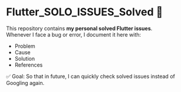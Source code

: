 # Flutter_SOLO_ISSUES_Solved 🚀

This repository contains **my personal solved Flutter issues**.  
Whenever I face a bug or error, I document it here with:
- Problem
- Cause
- Solution
- References

✅ Goal: So that in future, I can quickly check solved issues instead of Googling again.  
